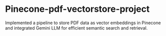 # Pinecone-pdf-vectorstore-project
Implemented a pipeline to store PDF data as vector embeddings in Pinecone and integrated Gemini LLM for efficient semantic search and retrieval.
